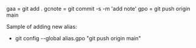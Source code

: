 gaa = git add .
gcnote = git commit -s -m 'add note'
gpo = git push origin main

Sample of adding new alias:
* git config --global alias.gpo "git push origin main"

